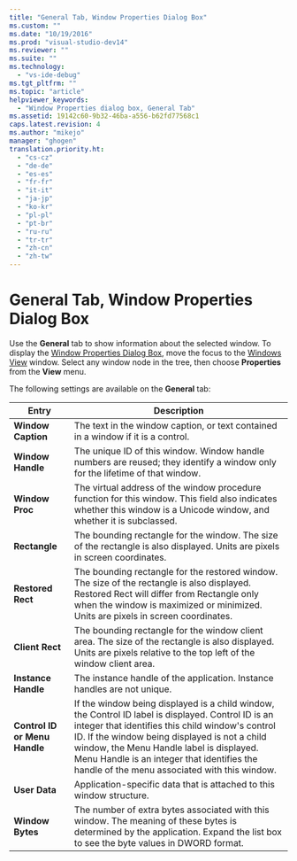 ```yaml
---
title: "General Tab, Window Properties Dialog Box"
ms.custom: ""
ms.date: "10/19/2016"
ms.prod: "visual-studio-dev14"
ms.reviewer: ""
ms.suite: ""
ms.technology: 
  - "vs-ide-debug"
ms.tgt_pltfrm: ""
ms.topic: "article"
helpviewer_keywords: 
  - "Window Properties dialog box, General Tab"
ms.assetid: 19142c60-9b32-46ba-a556-b62fd77568c1
caps.latest.revision: 4
ms.author: "mikejo"
manager: "ghogen"
translation.priority.ht: 
  - "cs-cz"
  - "de-de"
  - "es-es"
  - "fr-fr"
  - "it-it"
  - "ja-jp"
  - "ko-kr"
  - "pl-pl"
  - "pt-br"
  - "ru-ru"
  - "tr-tr"
  - "zh-cn"
  - "zh-tw"
---
```

# General Tab, Window Properties Dialog Box
Use the **General** tab to show information about the selected window. To display the [Window Properties Dialog Box](../debugger/window-properties-dialog-box.md), move the focus to the [Windows View](../debugger/windows-view.md) window. Select any window node in the tree, then choose **Properties** from the **View** menu.  
  
 The following settings are available on the **General** tab:  
  
|Entry|Description|  
|-----------|-----------------|  
|**Window Caption**|The text in the window caption, or text contained in a window if it is a control.|  
|**Window Handle**|The unique ID of this window. Window handle numbers are reused; they identify a window only for the lifetime of that window.|  
|**Window Proc**|The virtual address of the window procedure function for this window. This field also indicates whether this window is a Unicode window, and whether it is subclassed.|  
|**Rectangle**|The bounding rectangle for the window. The size of the rectangle is also displayed. Units are pixels in screen coordinates.|  
|**Restored Rect**|The bounding rectangle for the restored window. The size of the rectangle is also displayed. Restored Rect will differ from Rectangle only when the window is maximized or minimized. Units are pixels in screen coordinates.|  
|**Client Rect**|The bounding rectangle for the window client area. The size of the rectangle is also displayed. Units are pixels relative to the top left of the window client area.|  
|**Instance Handle**|The instance handle of the application. Instance handles are not unique.|  
|**Control ID or Menu Handle**|If the window being displayed is a child window, the Control ID label is displayed. Control ID is an integer that identifies this child window's control ID. If the window being displayed is not a child window, the Menu Handle label is displayed. Menu Handle is an integer that identifies the handle of the menu associated with this window.|  
|**User Data**|Application-specific data that is attached to this window structure.|  
|**Window Bytes**|The number of extra bytes associated with this window. The meaning of these bytes is determined by the application. Expand the list box to see the byte values in DWORD format.|